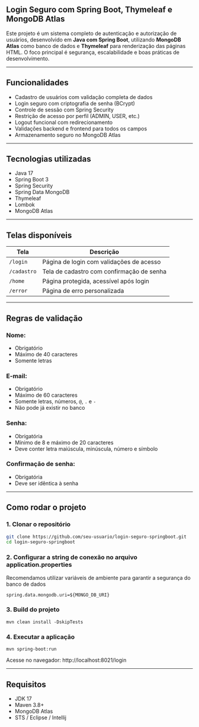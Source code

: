 ## Login Seguro com Spring Boot, Thymeleaf e MongoDB Atlas
 
Este projeto é um sistema completo de autenticação e autorização de usuários, desenvolvido em **Java com Spring Boot**, utilizando **MongoDB Atlas** como banco de dados e **Thymeleaf** para renderização das páginas HTML. O foco principal é segurança, escalabilidade e boas práticas de desenvolvimento.
 
---
 
## Funcionalidades
 
- Cadastro de usuários com validação completa de dados
- Login seguro com criptografia de senha (BCrypt)
- Controle de sessão com Spring Security
- Restrição de acesso por perfil (ADMIN, USER, etc.)
- Logout funcional com redirecionamento
- Validações backend e frontend para todos os campos
- Armazenamento seguro no MongoDB Atlas
 
---
 
## Tecnologias utilizadas
 
- Java 17
- Spring Boot 3
- Spring Security
- Spring Data MongoDB
- Thymeleaf
- Lombok
- MongoDB Atlas
   
---
 
## Telas disponíveis
 
| Tela           | Descrição                                   |
|----------------|----------------------------------------------|
| `/login`       | Página de login com validações de acesso     |
| `/cadastro`    | Tela de cadastro com confirmação de senha    |
| `/home`        | Página protegida, acessível após login       |
| `/error`       | Página de erro personalizada                 |
 
---
 
## Regras de validação
 
### Nome:
- Obrigatório
- Máximo de 40 caracteres
- Somente letras
 
### E-mail:
- Obrigatório
- Máximo de 60 caracteres
- Somente letras, números, `@`, `.` e `-`
- Não pode já existir no banco
 
### Senha:
- Obrigatória
- Mínimo de 8 e máximo de 20 caracteres
- Deve conter letra maiúscula, minúscula, número e símbolo
 
### Confirmação de senha:
- Obrigatória
- Deve ser idêntica à senha
 
---
 
## Como rodar o projeto
 
### 1. Clonar o repositório
 
```bash
git clone https://github.com/seu-usuario/login-seguro-springboot.git
cd login-seguro-springboot
```

### 2. Configurar a string de conexão no arquivo application.properties
Recomendamos utilizar variáveis de ambiente para garantir a segurança do banco de dados
```
spring.data.mongodb.uri=${MONGO_DB_URI}
```

### 3. Build do projeto 
```
mvn clean install -DskipTests
```

### 4. Executar a aplicação
```
mvn spring-boot:run
```

Acesse no navegador:
http://localhost:8021/login

---

## Requisitos 
- JDK 17
- Maven 3.8+
- MongoDB Atlas
- STS / Eclipse / Intellij
